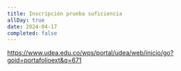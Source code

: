 ```yaml
---
title: Inscripción prueba suficiencia
allDay: true
date: 2024-04-17
completed: false
---
```


https://www.udea.edu.co/wps/portal/udea/web/inicio/go?goid=portafolioext&q=671